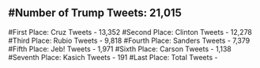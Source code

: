#Number of Trump Tweets: 21,015
---
#First Place: Cruz Tweets - 13,352
#Second Place: Clinton Tweets - 12,278
#Third Place: Rubio Tweets - 9,818
#Fourth Place: Sanders Tweets - 7,379
#Fifth Place: Jeb! Tweets - 1,971
#Sixth Place: Carson Tweets - 1,138
#Seventh Place: Kasich Tweets - 191
#Last Place: Total Tweets -  
